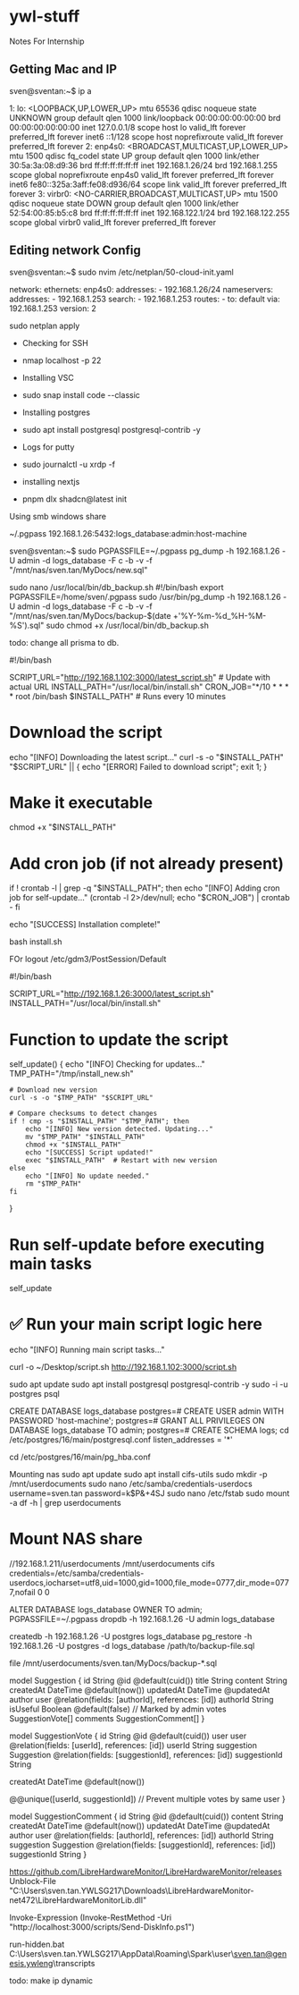 # ywl-stuff
Notes For Internship

## Getting Mac and IP

sven@sventan:~$ ip a

1: lo: <LOOPBACK,UP,LOWER_UP> mtu 65536 qdisc noqueue state UNKNOWN group default qlen 1000
    link/loopback 00:00:00:00:00:00 brd 00:00:00:00:00:00
    inet 127.0.0.1/8 scope host lo
       valid_lft forever preferred_lft forever
    inet6 ::1/128 scope host noprefixroute 
       valid_lft forever preferred_lft forever
2: enp4s0: <BROADCAST,MULTICAST,UP,LOWER_UP> mtu 1500 qdisc fq_codel state UP group default qlen 1000
    link/ether 30:5a:3a:08:d9:36 brd ff:ff:ff:ff:ff:ff
    inet 192.168.1.26/24 brd 192.168.1.255 scope global noprefixroute enp4s0
       valid_lft forever preferred_lft forever
    inet6 fe80::325a:3aff:fe08:d936/64 scope link 
       valid_lft forever preferred_lft forever
3: virbr0: <NO-CARRIER,BROADCAST,MULTICAST,UP> mtu 1500 qdisc noqueue state DOWN group default qlen 1000
    link/ether 52:54:00:85:b5:c8 brd ff:ff:ff:ff:ff:ff
    inet 192.168.122.1/24 brd 192.168.122.255 scope global virbr0
       valid_lft forever preferred_lft forever

## Editing network Config

sven@sventan:~$ sudo nvim /etc/netplan/50-cloud-init.yaml

network:
  ethernets:
    enp4s0:
      addresses:
      - 192.168.1.26/24
      nameservers:
        addresses:
        - 192.168.1.253
        search:
        - 192.168.1.253
      routes:
      - to: default
        via: 192.168.1.253
  version: 2

sudo netplan apply

- Checking for SSH
- nmap localhost -p 22

- Installing VSC
- sudo snap install code --classic

- Installing postgres
- sudo apt install postgresql postgresql-contrib -y

- Logs for putty
- sudo journalctl -u xrdp -f

- installing nextjs
- pnpm dlx shadcn@latest init



Using smb windows share

~/.pgpass
192.168.1.26:5432:logs_database:admin:host-machine

sven@sventan:~$ sudo PGPASSFILE=~/.pgpass pg_dump -h 192.168.1.26 -U admin -d logs_database -F c -b -v -f "/mnt/nas/sven.tan/MyDocs/new.sql"


sudo nano /usr/local/bin/db_backup.sh
#!/bin/bash
export PGPASSFILE=/home/sven/.pgpass
sudo /usr/bin/pg_dump -h 192.168.1.26 -U admin -d logs_database -F c -b -v -f "/mnt/nas/sven.tan/MyDocs/backup-$(date +'%Y-%m-%d_%H-%M-%S').sql"
sudo chmod +x /usr/local/bin/db_backup.sh


todo: change all prisma to db.



#!/bin/bash

SCRIPT_URL="http://192.168.1.102:3000/latest_script.sh"  # Update with actual URL
INSTALL_PATH="/usr/local/bin/install.sh"
CRON_JOB="*/10 * * * * root /bin/bash $INSTALL_PATH"  # Runs every 10 minutes

# Download the script
echo "[INFO] Downloading the latest script..."
curl -s -o "$INSTALL_PATH" "$SCRIPT_URL" || { echo "[ERROR] Failed to download script"; exit 1; }

# Make it executable
chmod +x "$INSTALL_PATH"

# Add cron job (if not already present)
if ! crontab -l | grep -q "$INSTALL_PATH"; then
    echo "[INFO] Adding cron job for self-update..."
    (crontab -l 2>/dev/null; echo "$CRON_JOB") | crontab -
fi

echo "[SUCCESS] Installation complete!"


bash install.sh


FOr logout /etc/gdm3/PostSession/Default

#!/bin/bash

SCRIPT_URL="http://192.168.1.26:3000/latest_script.sh"
INSTALL_PATH="/usr/local/bin/install.sh"

# Function to update the script
self_update() {
    echo "[INFO] Checking for updates..."
    TMP_PATH="/tmp/install_new.sh"

    # Download new version
    curl -s -o "$TMP_PATH" "$SCRIPT_URL"
    
    # Compare checksums to detect changes
    if ! cmp -s "$INSTALL_PATH" "$TMP_PATH"; then
        echo "[INFO] New version detected. Updating..."
        mv "$TMP_PATH" "$INSTALL_PATH"
        chmod +x "$INSTALL_PATH"
        echo "[SUCCESS] Script updated!"
        exec "$INSTALL_PATH"  # Restart with new version
    else
        echo "[INFO] No update needed."
        rm "$TMP_PATH"
    fi
}

# Run self-update before executing main tasks
self_update

# ✅ Run your main script logic here
echo "[INFO] Running main script tasks..."


curl -o ~/Desktop/script.sh http://192.168.1.102:3000/script.sh


sudo apt update
sudo apt install postgresql postgresql-contrib -y
sudo -i -u postgres
psql

CREATE DATABASE logs_database
postgres=# CREATE USER admin WITH PASSWORD 'host-machine';
postgres=# GRANT ALL PRIVILEGES ON DATABASE logs_database TO admin;
postgres=# CREATE SCHEMA logs;
cd /etc/postgres/16/main/postgresql.conf
listen_addresses = '*'

cd /etc/postgres/16/main/pg_hba.conf


Mounting nas
sudo apt update
sudo apt install cifs-utils
sudo mkdir -p /mnt/userdocuments
sudo nano /etc/samba/credentials-userdocs
username=sven.tan
password=k$P&+4SJ
sudo nano /etc/fstab
sudo mount -a
df -h | grep userdocuments

# Mount NAS share
//192.168.1.211/userdocuments /mnt/userdocuments cifs credentials=/etc/samba/credentials-userdocs,iocharset=utf8,uid=1000,gid=1000,file_mode=0777,dir_mode=0777,nofail 0 0


ALTER DATABASE logs_database OWNER TO admin;
PGPASSFILE=~/.pgpass dropdb -h 192.168.1.26 -U admin logs_database

createdb -h 192.168.1.26 -U postgres logs_database
pg_restore -h 192.168.1.26 -U postgres -d logs_database /path/to/backup-file.sql


file /mnt/userdocuments/sven.tan/MyDocs/backup-*.sql


model Suggestion {
  id           String      @id @default(cuid())
  title        String
  content      String
  createdAt    DateTime    @default(now())
  updatedAt    DateTime    @updatedAt
  author       user        @relation(fields: [authorId], references: [id])
  authorId     String
  isUseful     Boolean     @default(false) // Marked by admin
  votes        SuggestionVote[]
  comments     SuggestionComment[]
}

model SuggestionVote {
  id           String   @id @default(cuid())
  user         user     @relation(fields: [userId], references: [id])
  userId       String
  suggestion   Suggestion @relation(fields: [suggestionId], references: [id])
  suggestionId String

  createdAt    DateTime @default(now())

  @@unique([userId, suggestionId]) // Prevent multiple votes by same user
}


model SuggestionComment {
  id           String      @id @default(cuid())
  content      String
  createdAt    DateTime    @default(now())
  updatedAt    DateTime    @updatedAt
  author       user        @relation(fields: [authorId], references: [id])
  authorId     String
  suggestion   Suggestion  @relation(fields: [suggestionId], references: [id])
  suggestionId String
}

https://github.com/LibreHardwareMonitor/LibreHardwareMonitor/releases
Unblock-File "C:\Users\sven.tan.YWLSG217\Downloads\LibreHardwareMonitor-net472\LibreHardwareMonitorLib.dll"


Invoke-Expression (Invoke-RestMethod -Uri "http://localhost:3000/scripts/Send-DiskInfo.ps1")

run-hidden.bat
C:\Users\sven.tan.YWLSG217\AppData\Roaming\Spark\user\sven.tan@genesis.ywleng\transcripts

todo: make ip dynamic